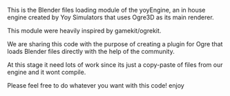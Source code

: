 This is the Blender files loading module of the yoyEngine, an in house engine created by Yoy Simulators that uses Ogre3D as its main renderer.

This module were heavily inspired by gamekit/ogrekit.

We are sharing this code with the purpose of creating a plugin for Ogre that loads Blender files directly with the help of the community.

At this stage it need lots of work since its just a copy-paste of files from our engine and it wont compile.

Please feel free to do whatever you want with this code! enjoy
